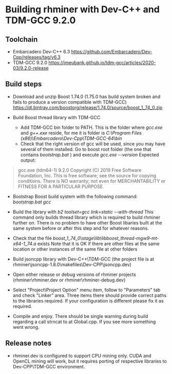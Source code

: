 # Building rhminer with Dev-C++ and TDM-GCC 9.2.0

## Toolchain
* Embarcadero Dev-C++ 6.3   https://github.com/Embarcadero/Dev-Cpp/releases/tag/v6.3
* TDM-GCC 9.2.0             https://jmeubank.github.io/tdm-gcc/articles/2020-03/9.2.0-release

## Build steps
* Download and unzip Boost 1.74.0 (1.75.0 has build system broken and fails to produce a version compatible with TDM-GCC)
  https://dl.bintray.com/boostorg/release/1.74.0/source/boost_1_74_0.zip

* Build Boost thread library with TDM-GCC
  * Add TDM-GCC bin folder to PATH. This is the folder where _gcc.exe_ and _g++.exe_ reside, for me it is folder is _C:\Program Files (x86)\Embarcadero\Dev-Cpp\TDM-GCC-64\bin_
  * Check that the right version of gcc will be used, since you may have several of them installed. Go to boost root folder (the one that contains _bootstrap.bat_ )  and execute _gcc.exe --version_
    Expected output:
> gcc.exe (tdm64-1) 9.2.0
> Copyright (C) 2019 Free Software Foundation, Inc.
> This is free software; see the source for copying conditions.  There is NO 
> warranty; not even for MERCHANTABILITY or FITNESS FOR A PARTICULAR PURPOSE.     
  * Bootstrap Boost build system with  the following command: _bootstrap.bat gcc_
  * Build the library with _b2 toolset=gcc link=static --with-thread_
    This command only builds thread library which is required to build rhminer further on. 
    There is no problem to have other Boost libaries built at the same system before or after this step and for whatever reasons.
  * Check that the file _boost_1_74_0\stage\lib\libboost_thread-mgw9-mt-x64-1_74.a_  exists
    Note that it is OK if there are other files at the same location or other instances of the same file at other folders

* Build jsoncpp library with Dev-C++\TDM-GCC
  (the project file is at rhminer\jsoncpp-1.8.0\makefiles\Dev-CPP\jsoncpp.dev) 

* Open either release or debug versions of rhminer projects
  (rhminer\rhminer.dev or rhminer\rhminer-debug.dev)

* Select "Project\Project Option" menu item, follow to "Parameters" tab and check "Linker" area. 
  Three items there should provide correct paths to the libraries required. If your configuration is different please fix it as required.

* Compile and enjoy. There should be single warning during build regarding a call strncat to at Global.cpp. If you see more something went wrong.  

## Release notes
* rhminer.dev is configured to support CPU mining only.  CUDA and OpenCL mining will work, but it requires porting of respective libraries to Dev-CPP\TDM-GCC environment.
  
